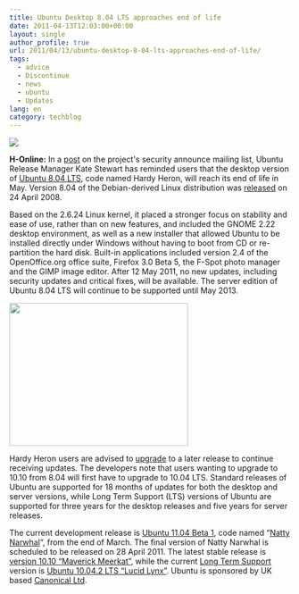 ```yaml
---
title: Ubuntu Desktop 8.04 LTS approaches end of life
date: 2011-04-13T12:03:00+00:00
layout: single
author_profile: true
url: 2011/04/13/ubuntu-desktop-8-04-lts-approaches-end-of-life/
tags:
  - advice
  - Discontinue
  - news
  - ubuntu
  - Updates
lang: en
category: techblog
---
```

<div dir="ltr" trbidi="on">
  <div>
  </div>
  
  <div>
    <a href="http://4.bp.blogspot.com/-0yY6IffCBtA/TaWJYhsqm0I/AAAAAAAAD1I/Z6b3mlUFtXw/s1600/Ubuntu_OLD_Logo_200-9a0ec4ffb926b5c0.png" imageanchor="1"><img border="0" src="http://4.bp.blogspot.com/-0yY6IffCBtA/TaWJYhsqm0I/AAAAAAAAD1I/Z6b3mlUFtXw/s1600/Ubuntu_OLD_Logo_200-9a0ec4ffb926b5c0.png" /></a>
  </div>
  
  <p>
    <b>H-Online:</b> In a <a href="https://lists.ubuntu.com/archives/ubuntu-security-announce/2011-April/001301.html">post</a> on the project's security announce mailing list, Ubuntu Release Manager Kate Stewart has reminded users that the desktop version of <a href="http://www.h-online.com/open/features/Ubuntu-8-04-a-first-look-746486.html">Ubuntu 8.04 LTS</a>, code named Hardy Heron, will reach its end of life in May. Version 8.04 of the Debian-derived Linux distribution was <a href="http://www.h-online.com/news/item/Ubuntu-8-04-LTS-released-736132.html">released</a> on 24 April 2008.
  </p>
  
  <p>
    Based on the 2.6.24 Linux kernel, it placed a stronger focus on stability and ease of use, rather than on new features, and included the GNOME 2.22 desktop environment, as well as a new installer that allowed Ubuntu to be installed directly under Windows without having to boot from CD or re-partition the hard disk. Built-in applications included version 2.4 of the OpenOffice.org office suite, Firefox 3.0 Beta 5, the F-Spot photo manager and the GIMP image editor. After 12 May 2011, no new updates, including security updates and critical fixes, will be available. The server edition of Ubuntu 8.04 LTS will continue to be supported until May 2013.
  </p>
  
  <div>
    <a href="http://4.bp.blogspot.com/-MwqP5MgbeXM/TaWJisVc6eI/AAAAAAAAD1M/S3dk9cljBJ4/s1600/Ubuntu_8.04_LTS-1e7959781135a586.png" imageanchor="1"><img border="0" height="256" src="http://4.bp.blogspot.com/-MwqP5MgbeXM/TaWJisVc6eI/AAAAAAAAD1M/S3dk9cljBJ4/s320/Ubuntu_8.04_LTS-1e7959781135a586.png" width="320" /></a>
  </div>
  
  <p>
    Hardy Heron users are advised to <a href="https://help.ubuntu.com/community/LucidUpgrades">upgrade</a> to a later release to continue receiving updates. The developers note that users wanting to upgrade to 10.10 from 8.04 will first have to upgrade to 10.04 LTS. Standard releases of Ubuntu are supported for 18 months of updates for both the desktop and server versions, while Long Term Support (LTS) versions of Ubuntu are supported for three years for the desktop releases and five years for server releases.
  </p>
  
  <p>
    The current development release is <a href="http://www.h-online.com/news/item/Canonical-releases-Ubuntu-11-04-Beta-1-1219931.html">Ubuntu 11.04 Beta 1</a>, code named &#8220;<a href="http://www.h-online.com/news/item/Ubuntu-11-04-to-be-a-Natty-Narwhal-1061130.html">Natty Narwhal</a>&#8220;, from the end of March. The final version of Natty Narwhal is scheduled to be released on 28 April 2011. The latest stable release is <a href="http://www.h-online.com/news/item/Canonical-releases-Ubuntu-10-10-Maverick-Meerkat-1104475.html">version 10.10 &#8220;Maverick Meerkat&#8221;</a>, while the current <a href="https://wiki.ubuntu.com/LTS">Long Term Support</a> version is <a href="http://www.h-online.com/news/item/Canonical-releases-Ubuntu-10-04-2-LTS-1192724.html">Ubuntu 10.04.2 LTS &#8220;Lucid Lynx&#8221;</a>. Ubuntu is sponsored by UK based <a href="http://www.canonical.com/about-canonical">Canonical Ltd</a>.</div>
